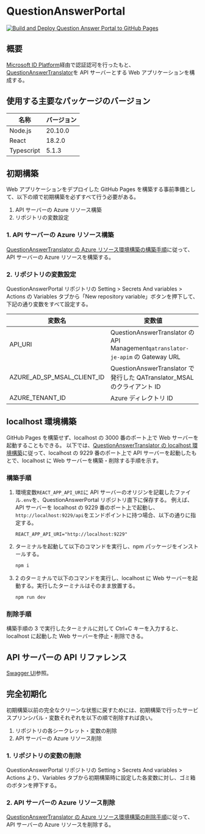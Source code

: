 # QuestionAnswerPortal

[![Build and Deploy Question Answer Portal to GitHub Pages](https://github.com/infhyroyage/QuestionAnswerPortal/actions/workflows/build-deploy-pages.yaml/badge.svg)](https://github.com/infhyroyage/QuestionAnswerPortal/actions/workflows/build-deploy-pages.yaml)

## 概要

[Microsoft ID Platform](https://learn.microsoft.com/ja-jp/azure/active-directory/develop/v2-overview)経由で認証認可を行ったもと、[QuestionAnswerTranslator](https://github.com/infhyroyage/QuestionAnswerTranslator)を API サーバーとする Web アプリケーションを構成する。

## 使用する主要なパッケージのバージョン

| 名称       | バージョン |
| ---------- | ---------- |
| Node.js    | 20.10.0    |
| React      | 18.2.0     |
| Typescript | 5.1.3      |

## 初期構築

Web アプリケーションをデプロイした GitHub Pages を構築する事前準備として、以下の順で初期構築を必ずすべて行う必要がある。

1. API サーバーの Azure リソース構築
2. リポジトリの変数設定

### 1. API サーバーの Azure リソース構築

[QuestionAnswerTranslator の Azure リソース環境構築の構築手順](https://github.com/infhyroyage/QuestionAnswerTranslator#azure-%E3%83%AA%E3%82%BD%E3%83%BC%E3%82%B9%E7%92%B0%E5%A2%83%E6%A7%8B%E7%AF%89)に従って、API サーバーの Azure リソースを構築する。

### 2. リポジトリの変数設定

QuestionAnswerPortal リポジトリの Setting > Secrets And variables > Actions の Variables タブから「New repository variable」ボタンを押下して、下記の通り変数をすべて設定する。

| 変数名                     | 変数値                                                                          |
| -------------------------- | ------------------------------------------------------------------------------- |
| API_URI                    | QuestionAnswerTranslator の API Management`qatranslator-je-apim` の Gateway URL |
| AZURE_AD_SP_MSAL_CLIENT_ID | QuestionAnswerTranslator で発行した QATranslator_MSAL のクライアント ID         |
| AZURE_TENANT_ID            | Azure ディレクトリ ID                                                           |

## localhost 環境構築

GitHub Pages を構築せず、localhost の 3000 番のポート上で Web サーバーを起動することもできる。
以下では、[QuestionAnswerTranslator の localhost 環境構築](https://github.com/infhyroyage/QuestionAnswerTranslator#localhost-%E7%92%B0%E5%A2%83%E6%A7%8B%E7%AF%89)に従って、localhost の 9229 番のポート上で API サーバーを起動したもとで、localhost に Web サーバーを構築・削除する手順を示す。

### 構築手順

1. 環境変数`REACT_APP_API_URI`に API サーバーのオリジンを記載したファイル`.env`を、QuestionAnswerPortal リポジトリ直下に保存する。
   例えば、API サーバーを localhost の 9229 番のポート上で起動し、`http://localhost:9229/api`をエンドポイントに持つ場合、以下の通りに指定する。
   ```
   REACT_APP_API_URI="http://localhost:9229"
   ```
2. ターミナルを起動して以下のコマンドを実行し、npm パッケージをインストールする。
   ```bash
   npm i
   ```
3. 2 のターミナルで以下のコマンドを実行し、localhost に Web サーバーを起動する。実行したターミナルはそのまま放置する。
   ```bash
   npm run dev
   ```

### 削除手順

構築手順の 3 で実行したターミナルに対して Ctrl+C キーを入力すると、localhost に起動した Web サーバーを停止・削除できる。

## API サーバーの API リファレンス

[Swagger UI](https://infhyroyage.github.io/QuestionAnswerTranslator/)参照。

## 完全初期化

初期構築以前の完全なクリーンな状態に戻すためには、初期構築で行ったサービスプリンシパル・変数それぞれを以下の順で削除すれば良い。

1. リポジトリの各シークレット・変数の削除
2. API サーバーの Azure リソース削除

### 1. リポジトリの変数の削除

QuestionAnswerPortal リポジトリの Setting > Secrets And variables > Actions より、Variables タブから初期構築時に設定した各変数に対し、ゴミ箱のボタンを押下する。

### 2. API サーバーの Azure リソース削除

[QuestionAnswerTranslator の Azure リソース環境構築の削除手順](https://github.com/infhyroyage/QuestionAnswerTranslator#%E5%89%8A%E9%99%A4%E6%89%8B%E9%A0%86)に従って、API サーバーの Azure リソースを削除する。
